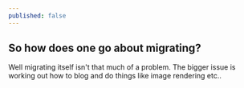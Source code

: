 ```yaml
---
published: false
---
```

## So how does one go about migrating?

Well migrating itself isn't that much of a problem. The bigger issue is working out how to blog and do things like image rendering etc..